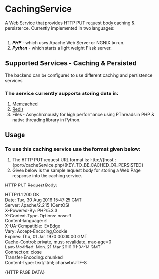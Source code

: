 # CachingService
A Web Service that provides HTTP PUT request body caching & persistence. Currently implemented in two languages:<br><br>
1. _**PHP**_ - which uses Apache Web Server or NGNIX to run.<br>
2. _**Python**_ - which starts a light weight Flask server.

## Supported Services - Caching & Persisted

The backend can be configured to use different caching and persistence services.
### The service currently supports storing data in:
1. [Memcached](https://memcached.org/)
2. [Redis](http://redis.io/)
3. Files - Asnychronously for high performance using PThreads in PHP & native threading library in Python.

## Usage

### To use this caching service use the format given below:

1. The HTTP PUT request URL format is: http://{host}:{port}/cacheService.php/{KEY_TO_BE_CACHED_OR_PERSISTED}
2. Given below is the sample request body for storing a Web Page response into the caching service. 

HTTP PUT Request Body:

HTTP/1.1 200 OK<br>
Date: Tue, 30 Aug 2016 15:47:25 GMT<br>
Server: Apache/2.2.15 (CentOS)<br>
X-Powered-By: PHP/5.3.3<br>
X-Content-Type-Options: nosniff<br>
Content-language: el<br>
X-UA-Compatible: IE=Edge<br>
Vary: Accept-Encoding,Cookie<br>
Expires: Thu, 01 Jan 1970 00:00:00 GMT<br>
Cache-Control: private, must-revalidate, max-age=0<br>
Last-Modified: Mon, 21 Mar 2016 01:34:14 GMT<br>
Connection: close<br>
Transfer-Encoding: chunked<br>
Content-Type: text/html; charset=UTF-8<br>

{HTTP PAGE DATA}

